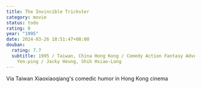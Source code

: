 ```yaml
---
title: The Invincible Trickster
category: movie
status: todo
rating: 0
year: "1995"
date: 2024-03-26 18:51:47+08:00
douban:
  rating: 7.7
  subtitle: 1995 / Taiwan, China Hong Kong / Comedy Action Fantasy Adventure / Chu
    Yen-ping / Jacky Heung, Shih Hsiao-Long
---
```


Via Taiwan Xiaoxiaoqiang's comedic humor in Hong Kong cinema
